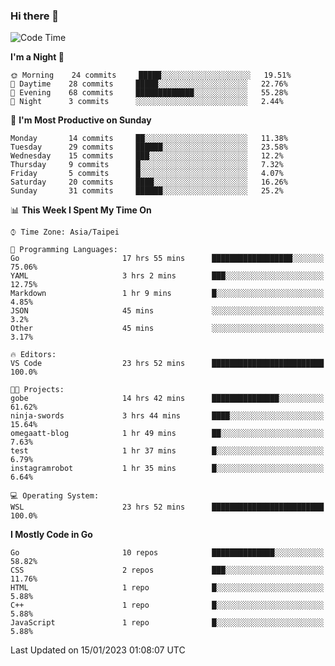 ### Hi there 👋

<!--START_SECTION:waka-->
![Code Time](http://img.shields.io/badge/Code%20Time-756%20hrs%2044%20mins-blue)

**I'm a Night 🦉** 

```text
🌞 Morning    24 commits     █████░░░░░░░░░░░░░░░░░░░░   19.51% 
🌆 Daytime    28 commits     █████░░░░░░░░░░░░░░░░░░░░   22.76% 
🌃 Evening    68 commits     █████████████░░░░░░░░░░░░   55.28% 
🌙 Night      3 commits      ░░░░░░░░░░░░░░░░░░░░░░░░░   2.44%

```
📅 **I'm Most Productive on Sunday** 

```text
Monday       14 commits     ██░░░░░░░░░░░░░░░░░░░░░░░   11.38% 
Tuesday      29 commits     ██████░░░░░░░░░░░░░░░░░░░   23.58% 
Wednesday    15 commits     ███░░░░░░░░░░░░░░░░░░░░░░   12.2% 
Thursday     9 commits      █░░░░░░░░░░░░░░░░░░░░░░░░   7.32% 
Friday       5 commits      █░░░░░░░░░░░░░░░░░░░░░░░░   4.07% 
Saturday     20 commits     ████░░░░░░░░░░░░░░░░░░░░░   16.26% 
Sunday       31 commits     ██████░░░░░░░░░░░░░░░░░░░   25.2%

```


📊 **This Week I Spent My Time On** 

```text
⌚︎ Time Zone: Asia/Taipei

💬 Programming Languages: 
Go                       17 hrs 55 mins      ██████████████████░░░░░░░   75.06% 
YAML                     3 hrs 2 mins        ███░░░░░░░░░░░░░░░░░░░░░░   12.75% 
Markdown                 1 hr 9 mins         █░░░░░░░░░░░░░░░░░░░░░░░░   4.85% 
JSON                     45 mins             ░░░░░░░░░░░░░░░░░░░░░░░░░   3.2% 
Other                    45 mins             ░░░░░░░░░░░░░░░░░░░░░░░░░   3.17%

🔥 Editors: 
VS Code                  23 hrs 52 mins      █████████████████████████   100.0%

🐱‍💻 Projects: 
gobe                     14 hrs 42 mins      ███████████████░░░░░░░░░░   61.62% 
ninja-swords             3 hrs 44 mins       ████░░░░░░░░░░░░░░░░░░░░░   15.64% 
omegaatt-blog            1 hr 49 mins        ██░░░░░░░░░░░░░░░░░░░░░░░   7.63% 
test                     1 hr 37 mins        █░░░░░░░░░░░░░░░░░░░░░░░░   6.79% 
instagramrobot           1 hr 35 mins        █░░░░░░░░░░░░░░░░░░░░░░░░   6.64%

💻 Operating System: 
WSL                      23 hrs 52 mins      █████████████████████████   100.0%

```

**I Mostly Code in Go** 

```text
Go                       10 repos            ██████████████░░░░░░░░░░░   58.82% 
CSS                      2 repos             ███░░░░░░░░░░░░░░░░░░░░░░   11.76% 
HTML                     1 repo              █░░░░░░░░░░░░░░░░░░░░░░░░   5.88% 
C++                      1 repo              █░░░░░░░░░░░░░░░░░░░░░░░░   5.88% 
JavaScript               1 repo              █░░░░░░░░░░░░░░░░░░░░░░░░   5.88%

```



 Last Updated on 15/01/2023 01:08:07 UTC
<!--END_SECTION:waka-->

<!--
**omegaatt36/omegaatt36** is a ✨ _special_ ✨ repository because its `README.md` (this file) appears on your GitHub profile.

Here are some ideas to get you started:

- 🔭 I’m currently working on ...
- 🌱 I’m currently learning ...
- 👯 I’m looking to collaborate on ...
- 🤔 I’m looking for help with ...
- 💬 Ask me about ...
- 📫 How to reach me: ...
- 😄 Pronouns: ...
- ⚡ Fun fact: ...
-->
